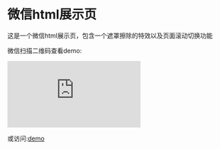 微信html展示页
==========

这是一个微信html展示页，包含一个遮罩擦除的特效以及页面滚动切换功能

微信扫描二维码查看demo:

![image](http://qr.liantu.com/api.php?text=http://examples.ronccc.tk/wechathtml/index.html) 


或访问:[demo](http://examples.ronccc.tk/wechathtml/index.html)
